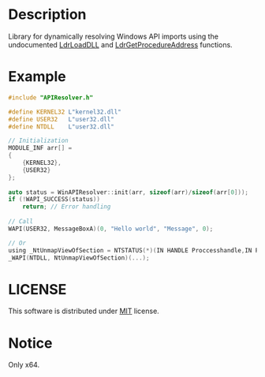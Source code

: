 # Description

Library for dynamically resolving Windows API imports using the undocumented [LdrLoadDLL](http://undocumented.ntinternals.net/index.html?page=UserMode%2FUndocumented%20Functions%2FExecutable%20Images%2FLdrLoadDll.html) and [LdrGetProcedureAddress](http://undocumented.ntinternals.net/index.html?page=UserMode%2FUndocumented%20Functions%2FExecutable%20Images%2FLdrGetProcedureAddress.html) functions.

# Example

```C
#include "APIResolver.h"

#define KERNEL32 L"kernel32.dll"
#define USER32   L"user32.dll"
#define NTDLL    L"user32.dll"

// Initialization 
MODULE_INF arr[] = 
{
	{KERNEL32},
	{USER32}
};
	
auto status = WinAPIResolver::init(arr, sizeof(arr)/sizeof(arr[0]));
if (!WAPI_SUCCESS(status))
	return; // Error handling
    
// Call
WAPI(USER32, MessageBoxA)(0, "Hello world", "Message", 0);

// Or
using _NtUnmapViewOfSection = NTSTATUS(*)(IN HANDLE Proccesshandle,IN PVOID BaseAddreess); // Must be prefixed with _
_WAPI(NTDLL, NtUnmapViewOfSection)(...);

```

# LICENSE

This software is distributed under [MIT](https://opensource.org/licenses/MIT) license.

# Notice
Only x64.
